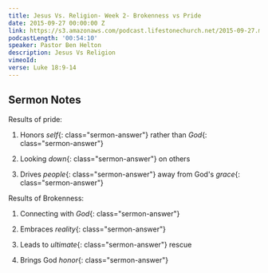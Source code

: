```yaml
---
title: Jesus Vs. Religion- Week 2- Brokenness vs Pride
date: 2015-09-27 00:00:00 Z
link: https://s3.amazonaws.com/podcast.lifestonechurch.net/2015-09-27.mp3
podcastLength: '00:54:10'
speaker: Pastor Ben Helton
description: Jesus Vs Religion
vimeoId: 
verse: Luke 18:9-14
---
```


## Sermon Notes

Results of pride:

1. Honors *self*{: class="sermon-answer"} rather than *God*{: class="sermon-answer"}

2. Looking *down*{: class="sermon-answer"} on others

3. Drives *people*{: class="sermon-answer"} away from God's *grace*{: class="sermon-answer"}

Results of Brokenness:

1. Connecting with *God*{: class="sermon-answer"}

2. Embraces *reality*{: class="sermon-answer"}

3. Leads to *ultimate*{: class="sermon-answer"} rescue

4. Brings God *honor*{: class="sermon-answer"}
